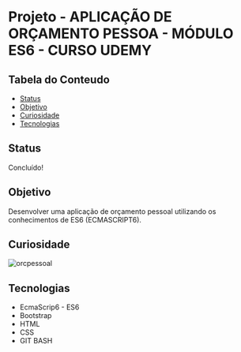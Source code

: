 # Projeto - APLICAÇÃO DE ORÇAMENTO PESSOA  - MÓDULO ES6 - CURSO UDEMY
## Tabela do Conteudo


<ul>
<li><a href="#status">Status</a></li>
<li><a href="#objetivo">Objetivo</a></li>
<li><a href="#curiosidade">Curiosidade</a></li>
<li><a href="#tecnologias">Tecnologias</a></li>
</ul>


## Status

Concluído! 

## Objetivo

Desenvolver uma aplicação de orçamento pessoal utilizando os conhecimentos de ES6 (ECMASCRIPT6). 

## Curiosidade

![orcpessoal](https://github.com/RafaelZucarelli/APP-ORCAMENTO-PESSOAL-ES6/assets/102884061/0367ac7d-8aab-4680-a5cd-b457febe2653)



## Tecnologias

<ul>
<li> EcmaScrip6 - ES6 </li>
<li>Bootstrap</li>
<li>HTML</li>
<li>CSS</li>
<li>GIT BASH</li>
</ul>

